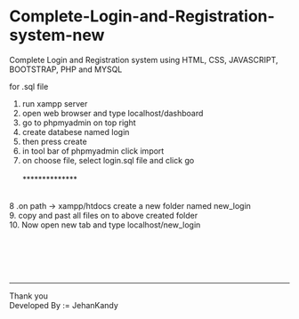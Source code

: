 # Complete-Login-and-Registration-system-new
Complete Login and Registration system using HTML, CSS, JAVASCRIPT, BOOTSTRAP, PHP and MYSQL
<br>

for .sql file
<br>
1. run xampp server<br>
2. open web browser and type localhost/dashboard<br>
3. go to phpmyadmin on top right<br>
4. create databese named login<br>
5. then press create<br>
6. in tool bar of phpmyadmin click import<br>
7. on choose file, select login.sql file and click go<br><br>
**************<br><br>

8 .on path -> xampp/htdocs create a new folder named new_login<br>
9. copy and past all files on to above created folder<br>
10. Now open new tab and type localhost/new_login<br>

<br><br><br><br>
************

Thank you <br>
Developed By := JehanKandy
